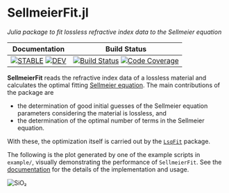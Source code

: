 # SellmeierFit.jl

*Julia package to fit lossless refractive index data to the Sellmeier equation*

| **Documentation** | **Build Status** |
|:-----------------:|:----------------:|
| [![**STABLE**][docs-stable-img]][docs-stable-url] [![**DEV**][docs-dev-img]][docs-dev-url] | [![Build Status][CI-img]][CI-url] [![Code Coverage][codecov-img]][codecov-url] |

[docs-stable-img]: https://img.shields.io/badge/docs-stable-blue.svg
[docs-stable-url]: https://wsshin.github.io/SellmeierFit.jl/stable
[docs-dev-img]: https://img.shields.io/badge/docs-dev-blue.svg
[docs-dev-url]: https://wsshin.github.io/SellmeierFit.jl/dev

[CI-img]: https://github.com/wsshin/SellmeierFit.jl/workflows/CI/badge.svg
[CI-url]: https://github.com/wsshin/SellmeierFit.jl/actions

[codecov-img]: http://codecov.io/github/wsshin/SellmeierFit.jl/coverage.svg?branch=main
[codecov-url]: http://codecov.io/github/wsshin/SellmeierFit.jl?branch=main

**SellmeierFit** reads the refractive index data of a lossless material and calculates the optimal fitting [Sellmeier equation](https://en.wikipedia.org/wiki/Sellmeier_equation).  The main contributions of the package are

- the determination of good initial guesses of the Sellmeier equation parameters considering the material is lossless, and
- the determination of the optimal number of terms in the Sellmeier equation.

With these, the optimization itself is carried out by the [`LsqFit`](https://github.com/JuliaNLSolvers/LsqFit.jl) package.

The following is the plot generated by one of the example scripts in `example/`, visually demonstrating the performance of `SellmeierFit`.  See the [documentation](https://wsshin.github.io/SellmeierFit.jl/stable) for the details of the implementation and usage.

![SiO₂](https://wsshin.github.io/SellmeierFit.jl/dev/SiO₂.png)
